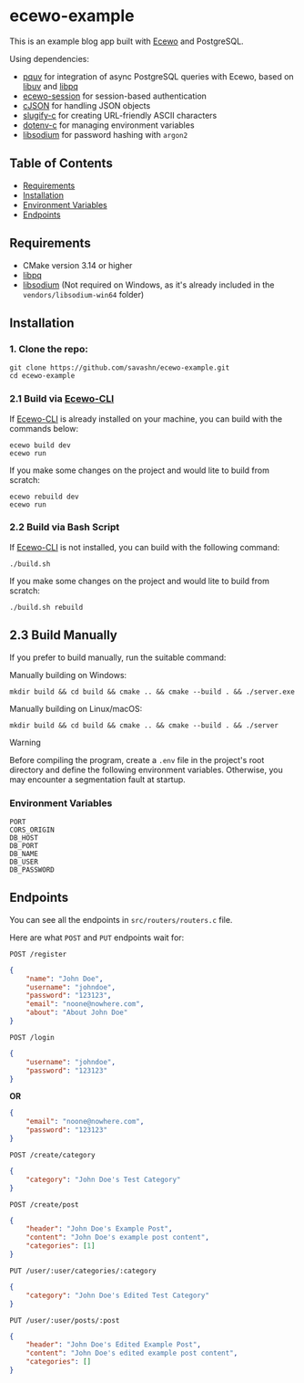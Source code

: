 # ecewo-example

This is an example blog app built with [Ecewo](https://github.com/savashn/ecewo) and PostgreSQL.

Using dependencies:
- [pquv](https://github.com/savashn/pquv) for integration of async PostgreSQL queries with Ecewo, based on [libuv](https://libuv.org/) and [libpq](https://www.postgresql.org/docs/current/libpq.html)
- [ecewo-session](https://github.com/savashn/ecewo-session) for session-based authentication
- [cJSON](https://github.com/DaveGamble/cJSON) for handling JSON objects
- [slugify-c](https://github.com/savashn/slugify-c) for creating URL-friendly ASCII characters
- [dotenv-c](https://github.com/Isty001/dotenv-c) for managing environment variables
- [libsodium](https://github.com/jedisct1/libsodium) for password hashing with `argon2`

## Table of Contents
- [Requirements](#requirements)
- [Installation](#installation)
- [Environment Variables](#environment-variables)
- [Endpoints](#endpoints)

## Requirements

- CMake version 3.14 or higher
- [libpq](https://www.postgresql.org/docs/current/libpq.html)
- [libsodium](https://github.com/jedisct1/libsodium) (Not required on Windows, as it's already included in the `vendors/libsodium-win64` folder)

## Installation

### 1. Clone the repo:

```shell
git clone https://github.com/savashn/ecewo-example.git
cd ecewo-example
```

### 2.1 Build via [Ecewo-CLI](https://github.com/savashn/ecewo-cli)

If [Ecewo-CLI](https://github.com/savashn/ecewo-cli) is already installed on your machine, you can build with the commands below:

```
ecewo build dev
ecewo run
```

If you make some changes on the project and would lite to build from scratch:

```
ecewo rebuild dev
ecewo run
```

### 2.2 Build via Bash Script

If [Ecewo-CLI](https://github.com/savashn/ecewo-cli) is not installed, you can build with the following command:

```shell
./build.sh
```

If you make some changes on the project and would lite to build from scratch:

```shell
./build.sh rebuild
```

## 2.3 Build Manually

If you prefer to build manually, run the suitable command:

Manually building on Windows:

```shell
mkdir build && cd build && cmake .. && cmake --build . && ./server.exe
```

Manually building on Linux/macOS:

```shell
mkdir build && cd build && cmake .. && cmake --build . && ./server
```

> [!WARNING]
> Before compiling the program, create a `.env` file in the project's root directory and define the following environment variables. Otherwise, you may encounter a segmentation fault at startup.

### Environment Variables

```
PORT
CORS_ORIGIN
DB_HOST
DB_PORT
DB_NAME
DB_USER
DB_PASSWORD
```

## Endpoints

You can see all the endpoints in `src/routers/routers.c` file.

Here are what `POST` and `PUT` endpoints wait for:

`POST /register`
```json
{
    "name": "John Doe",
    "username": "johndoe",
    "password": "123123",
    "email": "noone@nowhere.com",
    "about": "About John Doe"
}
```

`POST /login`
```json
{
    "username": "johndoe",
    "password": "123123"
}
```

**OR**

```json
{
    "email": "noone@nowhere.com",
    "password": "123123"
}
```

`POST /create/category`
```json
{
    "category": "John Doe's Test Category"
}
```

`POST /create/post`
```json
{
    "header": "John Doe's Example Post",
    "content": "John Doe's example post content",
    "categories": [1]
}
```

`PUT /user/:user/categories/:category`
```json
{
    "category": "John Doe's Edited Test Category"
}
```

`PUT /user/:user/posts/:post`
```json
{
    "header": "John Doe's Edited Example Post",
    "content": "John Doe's edited example post content",
    "categories": []
}
```
